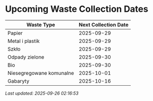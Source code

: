 # Upcoming Waste Collection Dates

| Waste Type | Next Collection Date |
|------------|----------------------|
| Papier | 2025-09-29 |
| Metal i plastik | 2025-09-29 |
| Szkło | 2025-09-29 |
| Odpady zielone | 2025-09-30 |
| Bio | 2025-09-30 |
| Niesegregowane komunalne | 2025-10-01 |
| Gabaryty | 2025-10-16 |


*Last updated: 2025-09-26 02:16:53*
